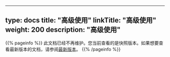
---
type: docs
title: "高级使用"
linkTitle: "高级使用"
weight: 200
description: "高级使用"
---

{{% pageinfo %}} 此文档已经不再维护。您当前查看的是快照版本。如果想要查看最新版本的文档，请参阅[最新版本](/zh/docs3-v2/golang-sdk/samples/)。
{{% /pageinfo %}}
